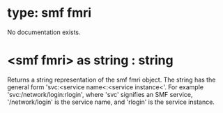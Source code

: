 # type: smf fmri

No documentation exists.

# &lt;smf fmri&gt; as string : string

Returns a string representation of the smf fmri object. The string has the general form &#39;svc:&lt;service name&lt;:&lt;service instance&lt;&#39;. For example &#39;svc:/network/login:rlogin&#39;, where &#39;svc&#39; signifies an SMF service, &#39;/network/login&#39; is the service name, and &#39;rlogin&#39; is the service instance.
